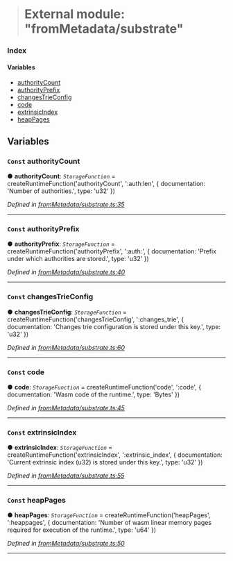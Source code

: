 > # External module: "fromMetadata/substrate"

### Index

#### Variables

* [authorityCount](_frommetadata_substrate_.md#const-authoritycount)
* [authorityPrefix](_frommetadata_substrate_.md#const-authorityprefix)
* [changesTrieConfig](_frommetadata_substrate_.md#const-changestrieconfig)
* [code](_frommetadata_substrate_.md#const-code)
* [extrinsicIndex](_frommetadata_substrate_.md#const-extrinsicindex)
* [heapPages](_frommetadata_substrate_.md#const-heappages)

## Variables

### `Const` authorityCount

● **authorityCount**: *`StorageFunction`* =  createRuntimeFunction('authorityCount', ':auth:len', {
documentation: 'Number of authorities.',
type: 'u32'
})

*Defined in [fromMetadata/substrate.ts:35](url)*

___

### `Const` authorityPrefix

● **authorityPrefix**: *`StorageFunction`* =  createRuntimeFunction('authorityPrefix', ':auth:', {
documentation: 'Prefix under which authorities are stored.',
type: 'u32'
})

*Defined in [fromMetadata/substrate.ts:40](url)*

___

### `Const` changesTrieConfig

● **changesTrieConfig**: *`StorageFunction`* =  createRuntimeFunction('changesTrieConfig', ':changes_trie', {
documentation: 'Changes trie configuration is stored under this key.',
type: 'u32'
})

*Defined in [fromMetadata/substrate.ts:60](url)*

___

### `Const` code

● **code**: *`StorageFunction`* =  createRuntimeFunction('code', ':code', {
documentation: 'Wasm code of the runtime.',
type: 'Bytes'
})

*Defined in [fromMetadata/substrate.ts:45](url)*

___

### `Const` extrinsicIndex

● **extrinsicIndex**: *`StorageFunction`* =  createRuntimeFunction('extrinsicIndex', ':extrinsic_index', {
documentation: 'Current extrinsic index (u32) is stored under this key.',
type: 'u32'
})

*Defined in [fromMetadata/substrate.ts:55](url)*

___

### `Const` heapPages

● **heapPages**: *`StorageFunction`* =  createRuntimeFunction('heapPages', ':heappages', {
documentation: 'Number of wasm linear memory pages required for execution of the runtime.',
type: 'u64'
})

*Defined in [fromMetadata/substrate.ts:50](url)*

___